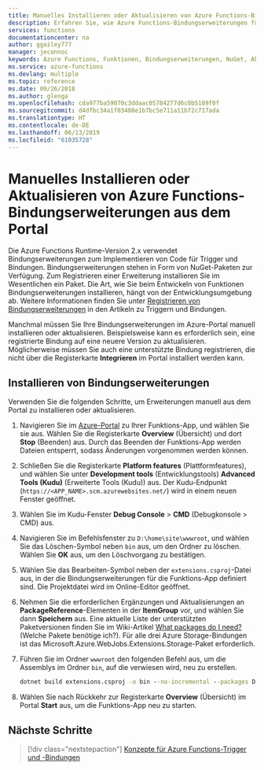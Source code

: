 ```yaml
---
title: Manuelles Installieren oder Aktualisieren von Azure Functions-Bindungserweiterungen
description: Erfahren Sie, wie Azure Functions-Bindungserweiterungen für bereitgestellte Funktions-App installiert oder aktualisiert werden.
services: functions
documentationcenter: na
author: ggailey777
manager: jeconnoc
keywords: Azure Functions, Funktionen, Bindungserweiterungen, NuGet, Aktualisierungen
ms.service: azure-functions
ms.devlang: multiple
ms.topic: reference
ms.date: 09/26/2018
ms.author: glenga
ms.openlocfilehash: cda977ba59070c3ddaac05784277d6c0b5109f0f
ms.sourcegitcommit: d4dfbc34a1f03488e1b7bc5e711a11b72c717ada
ms.translationtype: HT
ms.contentlocale: de-DE
ms.lasthandoff: 06/13/2019
ms.locfileid: "61035728"
---
```

# <a name="manually-install-or-update-azure-functions-binding-extensions-from-the-portal"></a>Manuelles Installieren oder Aktualisieren von Azure Functions-Bindungserweiterungen aus dem Portal

Die Azure Functions Runtime-Version 2.x verwendet Bindungserweiterungen zum Implementieren von Code für Trigger und Bindungen. Bindungserweiterungen stehen in Form von NuGet-Paketen zur Verfügung. Zum Registrieren einer Erweiterung installieren Sie im Wesentlichen ein Paket. Die Art, wie Sie beim Entwickeln von Funktionen Bindungserweiterungen installieren, hängt von der Entwicklungsumgebung ab. Weitere Informationen finden Sie unter [Registrieren von Bindungserweiterungen](./functions-bindings-register.md) in den Artikeln zu Triggern und Bindungen.

Manchmal müssen Sie Ihre Bindungserweiterungen im Azure-Portal manuell installieren oder aktualisieren. Beispielsweise kann es erforderlich sein, eine registrierte Bindung auf eine neuere Version zu aktualisieren. Möglicherweise müssen Sie auch eine unterstützte Bindung registrieren, die nicht über die Registerkarte **Integrieren** im Portal installiert werden kann.

## <a name="install-a-binding-extension"></a>Installieren von Bindungserweiterungen

Verwenden Sie die folgenden Schritte, um Erweiterungen manuell aus dem Portal zu installieren oder aktualisieren.

1. Navigieren Sie im [Azure-Portal](https://portal.azure.com) zu Ihrer Funktions-App, und wählen Sie sie aus. Wählen Sie die Registerkarte **Overview** (Übersicht) und dort **Stop** (Beenden) aus.  Durch das Beenden der Funktions-App werden Dateien entsperrt, sodass Änderungen vorgenommen werden können.

1. Schließen Sie die Registerkarte **Platform features** (Plattformfeatures), und wählen Sie unter **Development tools** (Entwicklungstools) **Advanced Tools (Kudu)** (Erweiterte Tools (Kudu)) aus. Der Kudu-Endpunkt (`https://<APP_NAME>.scm.azurewebsites.net/`) wird in einem neuen Fenster geöffnet.

1. Wählen Sie im Kudu-Fenster **Debug Console** > **CMD** (Debugkonsole > CMD) aus.  

1. Navigieren Sie im Befehlsfenster zu `D:\home\site\wwwroot`, und wählen Sie das Löschen-Symbol neben `bin` aus, um den Ordner zu löschen. Wählen Sie **OK** aus, um den Löschvorgang zu bestätigen.

1. Wählen Sie das Bearbeiten-Symbol neben der `extensions.csproj`-Datei aus, in der die Bindungserweiterungen für die Funktions-App definiert sind. Die Projektdatei wird im Online-Editor geöffnet.

1. Nehmen Sie die erforderlichen Ergänzungen und Aktualisierungen an **PackageReference**-Elementen in der **ItemGroup** vor, und wählen Sie dann **Speichern** aus. Eine aktuelle Liste der unterstützten Paketversionen finden Sie im Wiki-Artikel [What packages do I need?](https://github.com/Azure/azure-functions-host/wiki/Updating-your-function-app-extensions#what-nuget-packages-do-i-need) (Welche Pakete benötige ich?). Für alle drei Azure Storage-Bindungen ist das Microsoft.Azure.WebJobs.Extensions.Storage-Paket erforderlich.

1. Führen Sie im Ordner `wwwroot` den folgenden Befehl aus, um die Assemblys im Ordner `bin`, auf die verwiesen wird, neu zu erstellen.

    ```cmd
    dotnet build extensions.csproj -o bin --no-incremental --packages D:\home\.nuget
    ```

1. Wählen Sie nach Rückkehr zur Registerkarte **Overview** (Übersicht) im Portal **Start** aus, um die Funktions-App neu zu starten.

## <a name="next-steps"></a>Nächste Schritte

> [!div class="nextstepaction"]
> [Konzepte für Azure Functions-Trigger und -Bindungen](functions-triggers-bindings.md)
